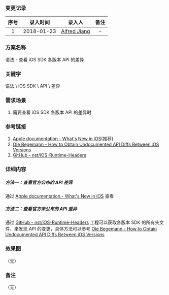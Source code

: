 ### 变更记录

| 序号 | 录入时间 | 录入人 | 备注 |
|:--------:|:--------:|:--------:|:--------:|
| 1 | 2018-01-23 | [Alfred Jiang](https://github.com/viktyz) | - |

### 方案名称

语法 - 查看 iOS SDK 各版本 API 的差异

### 关键字

语法 \ iOS SDK \ API \ 差异

### 需求场景

1. 需要查看 iOS SDK 各版本 API 的差异时

### 参考链接

1. [Apple documentation - What's New in iOS](https://developer.apple.com/library/content/releasenotes/General/WhatsNewIniOS/Introduction/Introduction.html#//apple_ref/doc/uid/TP40008244-SW1)(推荐)
2. [Ole Begemann - How to Obtain Undocumented API Diffs Between iOS Versions](https://oleb.net/blog/2013/02/how-to-undocumented-ios-api-diffs/)
3. [GitHub - nst/iOS-Runtime-Headers](https://github.com/nst/iOS-Runtime-Headers)

### 详细内容

##### 方法一：查看官方公布的 API 差异

通过 [Apple documentation - What's New in iOS](https://developer.apple.com/library/content/releasenotes/General/WhatsNewIniOS/Introduction/Introduction.html#//apple_ref/doc/uid/TP40008244-SW1) 查看

##### 方法二：查看官方未公布的 API 差异

通过 [GitHub - nst/iOS-Runtime-Headers](https://github.com/nst/iOS-Runtime-Headers) 工程可以获取各版本 SDK 的所有头文件，来发现 API 的变更，具体方法可以参考 [Ole Begemann - How to Obtain Undocumented API Diffs Between iOS Versions](https://oleb.net/blog/2013/02/how-to-undocumented-ios-api-diffs/)

### 效果图
（无）

### 备注
（无）